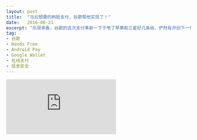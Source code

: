 ```yaml
---
layout: post
title:  "马云想要的刷脸支付，谷歌帮他实现了！"
date:   2016-06-21
excerpt: "乐观来看，谷歌的这次支付革新一下子甩了苹果和三星好几条街，俨然有开创下一代在线支付的气势。然而令人奇怪的是，“无手支付”并没有引起媒体的巨大反响，硅谷和洛杉矶的大多数人也并不知道有这么个支付方式。甚至谷歌自己，看起来都不重视它。"
tag:
- 谷歌
- Hands Free
- Android Pay
- Google Wallet
- 在线支付
- 信息安全
---
```


<iframe id="article_iframe" src="http://zhuanlan.zhihu.com/p/23184072" frameborder="0" allowfullscreen onload="span();"></iframe>

<script>
function span() {
    document.getElementById("article_iframe").width=document.getElementsByClassName("block-left")[0].offsetWidth*0.8;
    document.getElementById("article_iframe").height=screen.height;
}
</script>
